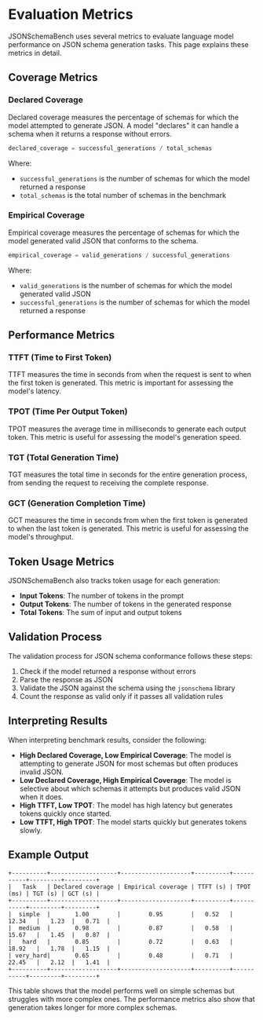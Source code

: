 # Evaluation Metrics

JSONSchemaBench uses several metrics to evaluate language model performance on JSON schema generation tasks. This page explains these metrics in detail.

## Coverage Metrics

### Declared Coverage

Declared coverage measures the percentage of schemas for which the model attempted to generate JSON. A model "declares" it can handle a schema when it returns a response without errors.

```python
declared_coverage = successful_generations / total_schemas
```

Where:
- `successful_generations` is the number of schemas for which the model returned a response
- `total_schemas` is the total number of schemas in the benchmark

### Empirical Coverage

Empirical coverage measures the percentage of schemas for which the model generated valid JSON that conforms to the schema.

```python
empirical_coverage = valid_generations / successful_generations
```

Where:
- `valid_generations` is the number of schemas for which the model generated valid JSON
- `successful_generations` is the number of schemas for which the model returned a response

## Performance Metrics

### TTFT (Time to First Token)

TTFT measures the time in seconds from when the request is sent to when the first token is generated. This metric is important for assessing the model's latency.

### TPOT (Time Per Output Token)

TPOT measures the average time in milliseconds to generate each output token. This metric is useful for assessing the model's generation speed.

### TGT (Total Generation Time)

TGT measures the total time in seconds for the entire generation process, from sending the request to receiving the complete response.

### GCT (Generation Completion Time)

GCT measures the time in seconds from when the first token is generated to when the last token is generated. This metric is useful for assessing the model's throughput.

## Token Usage Metrics

JSONSchemaBench also tracks token usage for each generation:

- **Input Tokens**: The number of tokens in the prompt
- **Output Tokens**: The number of tokens in the generated response
- **Total Tokens**: The sum of input and output tokens

## Validation Process

The validation process for JSON schema conformance follows these steps:

1. Check if the model returned a response without errors
2. Parse the response as JSON
3. Validate the JSON against the schema using the `jsonschema` library
4. Count the response as valid only if it passes all validation rules

## Interpreting Results

When interpreting benchmark results, consider the following:

- **High Declared Coverage, Low Empirical Coverage**: The model is attempting to generate JSON for most schemas but often produces invalid JSON.
- **Low Declared Coverage, High Empirical Coverage**: The model is selective about which schemas it attempts but produces valid JSON when it does.
- **High TTFT, Low TPOT**: The model has high latency but generates tokens quickly once started.
- **Low TTFT, High TPOT**: The model starts quickly but generates tokens slowly.

## Example Output

```
+----------+-------------------+--------------------+----------+-----------+---------+---------+
|   Task   | Declared coverage | Empirical coverage | TTFT (s) | TPOT (ms) | TGT (s) | GCT (s) |
+----------+-------------------+--------------------+----------+-----------+---------+---------+
|  simple  |       1.00        |        0.95        |   0.52   |   12.34   |   1.23  |   0.71  |
|  medium  |       0.98        |        0.87        |   0.58   |   15.67   |   1.45  |   0.87  |
|   hard   |       0.85        |        0.72        |   0.63   |   18.92   |   1.78  |   1.15  |
| very_hard|       0.65        |        0.48        |   0.71   |   22.45   |   2.12  |   1.41  |
+----------+-------------------+--------------------+----------+-----------+---------+---------+
```

This table shows that the model performs well on simple schemas but struggles with more complex ones. The performance metrics also show that generation takes longer for more complex schemas. 